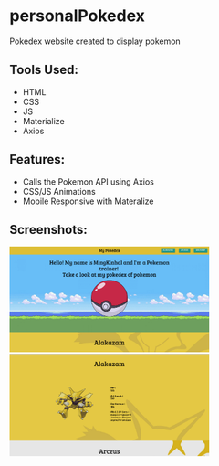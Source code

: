 # personalPokedex
Pokedex website created to display pokemon

## Tools Used:
* HTML
* CSS
* JS
* Materialize
* Axios


## Features:
* Calls the Pokemon API using Axios
* CSS/JS Animations
* Mobile Responsive with Materalize

## Screenshots:
<img src="screenshots/screen1.png" alt="mobile demo" width="350">

<img src="screenshots/screen2.png" alt="mobile demo" width="350">

